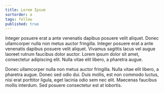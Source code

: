 ```yaml
---
title: Lorem Ipsum
sortorder: a
tags: fellow
published: true
---
```


Integer posuere erat a ante venenatis dapibus posuere velit aliquet. Donec ullamcorper nulla non metus auctor fringilla. Integer posuere erat a ante venenatis dapibus posuere velit aliquet. Vivamus sagittis lacus vel augue laoreet rutrum faucibus dolor auctor. Lorem ipsum dolor sit amet, consectetur adipiscing elit. Nulla vitae elit libero, a pharetra augue.

Donec ullamcorper nulla non metus auctor fringilla. Nulla vitae elit libero, a pharetra augue. Donec sed odio dui. Duis mollis, est non commodo luctus, nisi erat porttitor ligula, eget lacinia odio sem nec elit. Maecenas faucibus mollis interdum. Sed posuere consectetur est at lobortis.
